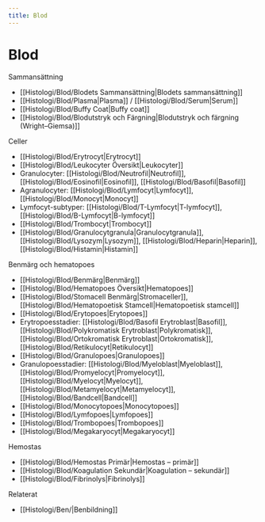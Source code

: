```yaml
---
title: Blod
---
```


# Blod

Sammansättning
- [[Histologi/Blod/Blodets Sammansättning|Blodets sammansättning]]
- [[Histologi/Blod/Plasma|Plasma]] / [[Histologi/Blod/Serum|Serum]]
- [[Histologi/Blod/Buffy Coat|Buffy coat]]
- [[Histologi/Blod/Blodutstryk och Färgning|Blodutstryk och färgning (Wright–Giemsa)]]

Celler
- [[Histologi/Blod/Erytrocyt|Erytrocyt]]
- [[Histologi/Blod/Leukocyter Översikt|Leukocyter]]
- Granulocyter: [[Histologi/Blod/Neutrofil|Neutrofil]], [[Histologi/Blod/Eosinofil|Eosinofil]], [[Histologi/Blod/Basofil|Basofil]]
- Agranulocyter: [[Histologi/Blod/Lymfocyt|Lymfocyt]], [[Histologi/Blod/Monocyt|Monocyt]]
- Lymfocyt-subtyper: [[Histologi/Blod/T-Lymfocyt|T-lymfocyt]], [[Histologi/Blod/B-Lymfocyt|B-lymfocyt]]
- [[Histologi/Blod/Trombocyt|Trombocyt]]
- [[Histologi/Blod/Granulocytgranula|Granulocytgranula]], [[Histologi/Blod/Lysozym|Lysozym]], [[Histologi/Blod/Heparin|Heparin]], [[Histologi/Blod/Histamin|Histamin]]

Benmärg och hematopoes
- [[Histologi/Blod/Benmärg|Benmärg]]
- [[Histologi/Blod/Hematopoes Översikt|Hematopoes]]
- [[Histologi/Blod/Stomacell Benmärg|Stromaceller]], [[Histologi/Blod/Hematopoetisk Stamcell|Hematopoetisk stamcell]]
- [[Histologi/Blod/Erytopoes|Erytopoes]]
- Erytropoesstadier: [[Histologi/Blod/Basofil Erytroblast|Basofil]], [[Histologi/Blod/Polykromatisk Erytroblast|Polykromatisk]], [[Histologi/Blod/Ortokromatisk Erytroblast|Ortokromatisk]], [[Histologi/Blod/Retikulocyt|Retikulocyt]]
- [[Histologi/Blod/Granulopoes|Granulopoes]]
- Granulopoesstadier: [[Histologi/Blod/Myeloblast|Myeloblast]], [[Histologi/Blod/Promyelocyt|Promyelocyt]], [[Histologi/Blod/Myelocyt|Myelocyt]], [[Histologi/Blod/Metamyelocyt|Metamyelocyt]], [[Histologi/Blod/Bandcell|Bandcell]]
- [[Histologi/Blod/Monocytopoes|Monocytopoes]]
- [[Histologi/Blod/Lymfopoes|Lymfopoes]]
- [[Histologi/Blod/Trombopoes|Trombopoes]]
- [[Histologi/Blod/Megakaryocyt|Megakaryocyt]]

Hemostas
- [[Histologi/Blod/Hemostas Primär|Hemostas – primär]]
- [[Histologi/Blod/Koagulation Sekundär|Koagulation – sekundär]]
- [[Histologi/Blod/Fibrinolys|Fibrinolys]]

Relaterat
- [[Histologi/Ben/|Benbildning]]
